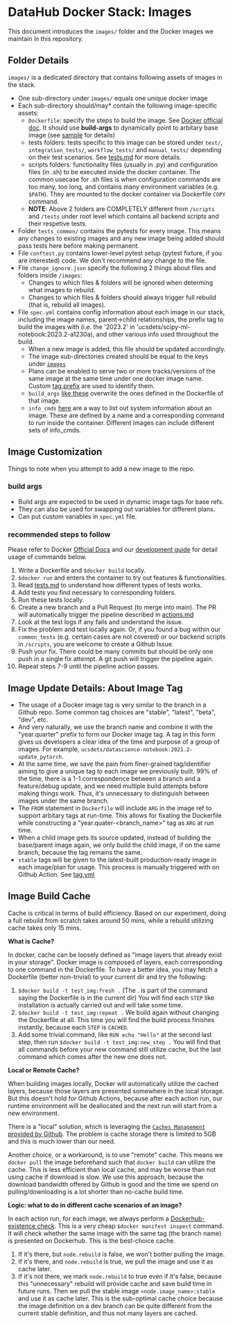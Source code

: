 # DataHub Docker Stack: Images

This document introduces the `images/` folder and the Docker images we maintain in this repository.

## Folder Details

`images/` is a dedicated directory that contains following assets of images in the stack.

- One sub-directory under `images/` equals one unique docker image
- Each sub-directory should/may* contain the following image-specific assets:
  - `Dockerfile`: specify the steps to build the image. See [Docker official doc](https://docs.docker.com/engine/reference/builder/). It should use **build-args** to dynamically point to arbitary base image (see [sample](/images/scipy-ml-notebook/Dockerfile#L1) for details)
  - tests folders: tests specific to this image can be stored under `test/`, `integration_tests/`, `workflow_tests/` and `manual_tests/` depending on their test scenarios. See [tests.md](tests.md) for more details.
  - scripts folders: functionality files (usually in .py) and configuration files (in .sh) to be executed inside the docker container. The common usecase for .sh files is when configuration commands are too many, too long, and contains many environment variables (e.g. `$PATH`). They are mounted to the docker container via Dockerfile `COPY` command.
  - **NOTE**: Above 2 folders are COMPLETELY different from `/scripts` and `/tests` under root level which contains all backend scripts and their respetive tests.
- Folder `tests_common/` contains the pytests for every image. This means any changes to existing images and any new image being added should pass tests here before making permanent.
- File `conftest.py` contains lower-level pytest setup (pytest fixture, if you are interested) code. We don't recommend any change to the file.
- File `change_ignore.json` specify the following 2 things about files and folders inside `/images`:
  - Changes to which files & folders will be ignored when determing what images to rebuild.
  - Changes to which files & folders should always trigger full rebuild (that is, rebuild all images).
- File `spec.yml` contains config information about each image in our stack, including the image names, parent->child relationships, the prefix tag to build the images with (i.e. the '2023.2' in 'ucsdets/scipy-ml-notebook:2023.2-a1230a), and other various info used throughout the build.
  - When a new image is added, this file should be updated accordingly.
  - The image sub-directories created should be equal to the keys under [`images`](/images/spec.yml#L1)
  - Plans can be enabled to serve two or more tracks/versions of the same image
  at the same time under one docker image name. Custom [tag.prefix](/images/spec.yml#L31) are used to
  identify them.
  - `build_args` [like these](/images/spec.yml#L19) overwrite the ones defined in the Dockerfile of that image.
  - `info_cmds` [here](/images/spec.yml#L34) are a way to list out system information about an image. These are
  defined by a name and a corresponding command to run inside the container. Different images can include different sets of info_cmds.

## Image Customization

Things to note when you attempt to add a new image to the repo.

### build args

- Build args are expected to be used in dynamic image tags for base refs.
- They can also be used for swapping out variables for different plans.
- Can put custom variables in `spec.yml` file.

### recommended steps to follow

Please refer to Docker [Official Docs](https://docs.docker.com/engine/reference/run/) and our [development guide](dev_guide.md) for detail usage of commands below.

1. Write a Dockerfile and `$docker build` locally.
2. `$docker run` and enters the container to try out features & functionalities.
3. Read [tests.md](tests.md) to understand how different types of tests works.
4. Add tests you find necessary to corresponding folders.
5. Run these tests locally.
6. Create a new branch and a Pull Request (to merge into main). The PR will automatically trigger the pipeline described in [actions.md](actions.md#pipeline-details)
7. Look at the test logs if any fails and understand the issue.
8. Fix the problem and test locally again. Or, if you found a bug within our `common_tests` (e.g. certain cases are not covered) or our backend scripts in `/scripts`, you are welcome to create a Github Issue.
9. Push your fix. There could be many commits but should be only one push in a single fix attempt. A git push will trigger the pipeline again.
10. Repeat steps 7-9 until the pipeline action passes.

## Image Update Details: About Image Tag

- The usage of a Docker image tag is very similar to the branch in a Github repo. Some common tag choices
are "stable", "latest", "beta", "dev", etc.
- And very naturally, we use the branch name and combine it with the "year.quarter" prefix to form our Docker image tag. A tag in this form gives us developers a clear idea of the time and purpose of a group of images. For example, `ucsdets/datascience-notebook:2021.2-update_pytorch`.
- At the same time, we save the pain from finer-grained tag/identifier aiming to give a unique tag to each image we previously built. 99% of the time, there is a 1-1 correspondence between a branch and a feature/debug update, and we need multiple build attempts before making things work. Thus, it's unnecessary to distinguish between images under the same branch.
- The `FROM` statement in `Dockerfile` will include `ARG` in the image ref to
support arbitary tags at run-time. This allows for fixating the Dockerfile
while constructing a "year.quater-<branch_name>" tag as `ARG` at run time.
- When a child image gets its source updated, instead of building the base/parent
image again, we only build the child image, if on the same branch, because the tag remains the same.
- `stable` tags will be given to the latest-built production-ready image in each image/plan for
usage. This process is manually triggered with on Github Action. See [tag.yml](actions.md#tagyml)

## Image Build Cache

Cache is critical in terms of build efficiency. Based on our experiment, doing a full rebuild from scratch takes around 50 mins, while a rebuild utilizing cache takes only 15 mins.

**What is Cache?**

In docker, cache can be loosely defined as "image layers that already exist in your storage". Docker image is composed of layers, each corresponding to one command in the Dockerfile. To have a better idea, you may fetch a Dockerfile (better non-trivial) to your current dir and try the following:

1. `$docker build -t test_img:fresh .` (The . is part of the command saying the Dockerfile is in the current dir) You will find each `STEP` like installation is actually carried out and will take some time.
2. `$docker build -t test_img:repeat .` We build again without changing the Dockerfile at all. This time you will find the build process finishes instantly, because each `STEP` is `CACHED`.
3. Add some trivial command, like `RUN echo "Hello"` at the second last step, then run `$docker build -t test_img:new_step .` You will find that all commands before your new command still utilize cache, but the last command which comes after the new one does not.

**Local or Remote Cache?**

When building images locally, Docker will automatically utilize the cached layers, because those layers are presented somewhere in the local storage. But this doesn't hold for Github Actions, because after each action run, our runtime environment will be deallocated and the next run will start from a new environment.

There is a "local" solution, which is leveraging the [`Caches Management` provided by Github](https://github.com/ucsd-ets/datahub-docker-stack/actions/caches). The problem is cache storage there is limited to 5GB and this is much lower than our need.

Another choice, or a workaround, is to use "remote" cache. This means we `docker pull` the image beforehand such that `docker build` can utilize the cache. This is less efficient than local cache, and may be worse than not using cache if download is slow. We use this approach, because the download bandwidth offered by Github is good and the time we spend on pulling/downloading is a lot shorter than no-cache build time.

**Logic: what to do in different cache scenarios of an image?**

In each action run, for each image, we always perform a [Dockerhub-existence check](/scripts/docker_adapter.py#L299). This is a very cheap `$docker manifest inspect` command. It will check whether the same image with the same tag (the branch name) is presented on Dockerhub. This is the best-choice cache.

1. If it's there, but `node.rebuild` is false, we won't bother pulling the image.
2. If it's there, and `node.rebuild` is true, we pull the image and use it as cache later.
3. If it's not there, we mark `node.rebuild` to true even if it's false, because this "unnecessary" rebuild will provide cache and save build time in future runs. Then we pull the stable image `<node.image_name>:stable` and use it as cache later. This is the sub-optimal cache choice because the image definition on a dev branch can be quite different from the current stable definition, and thus not many layers are cached.
